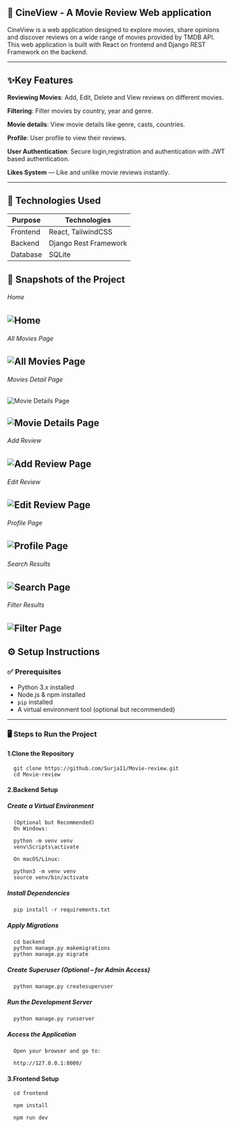 ## 🍿 CineView - A Movie Review Web application

CineView is a web application designed to explore movies, share opinions and discover reviews on a wide range of movies provided by TMDB API. This web application is built with React on frontend and Django REST Framework on the backend.

----

## ✨Key Features

**Reviewing Movies**: Add, Edit, Delete and View reviews on different movies.

**Filtering**: Filter movies by country, year and genre.

**Movie details**: View movie details like genre, casts, countries.

**Profile**: User profile to view their reviews.

**User Authentication**: Secure login,registration and authentication with JWT based authentication.

**Likes System** — Like and unlike movie reviews instantly.

----

## 🚀 Technologies Used
| Purpose	  | Technologies            |
|-----------|-------------------------|
| Frontend	|React, TailwindCSS       |
| Backend	  |Django Rest Framework    |
| Database	|SQLite       |

## 📸 Snapshots of the Project
###### Home
![Home](./images/1.png)
-----
###### All Movies Page
![All Movies Page](./images/2.png)
-----
###### Movies Detail Page
![Movie Details Page](./images/3.png)

![Movie Details Page](./images/4.png)
-----
###### Add Review
![Add Review Page](./images/5.png)
-----

###### Edit Review
![Edit Review Page](./images/6.png)
-----
###### Profile Page
![Profile Page](./images/7.png)
-----

###### Search Results
![Search Page](./images/8.png)
-----
###### Filter Results
![Filter Page](./images/9.png)
-----
## ⚙️ Setup Instructions

### ✅ Prerequisites

- Python 3.x installed  
- Node.js & npm installed  
- `pip` installed  
- A virtual environment tool (optional but recommended)  

---

### 🖥️ Steps to Run the Project
#### 1.Clone the Repository

      git clone https://github.com/Surja11/Movie-review.git
      cd Movie-review

#### 2.Backend Setup

  ##### Create a Virtual Environment

      (Optional but Recommended)
      On Windows:

      python -m venv venv
      venv\Scripts\activate

      On macOS/Linux:

      python3 -m venv venv
      source venv/bin/activate


  ##### Install Dependencies

      pip install -r requirements.txt


  ##### Apply Migrations
      
      cd backend
      python manage.py makemigrations 
      python manage.py migrate


  ##### Create Superuser (Optional – for Admin Access)

      python manage.py createsuperuser


  ##### Run the Development Server

      python manage.py runserver


  ##### Access the Application

      Open your browser and go to:

      http://127.0.0.1:8000/

#### 3.Frontend Setup

      cd frontend

      npm install
      
      npm run dev


